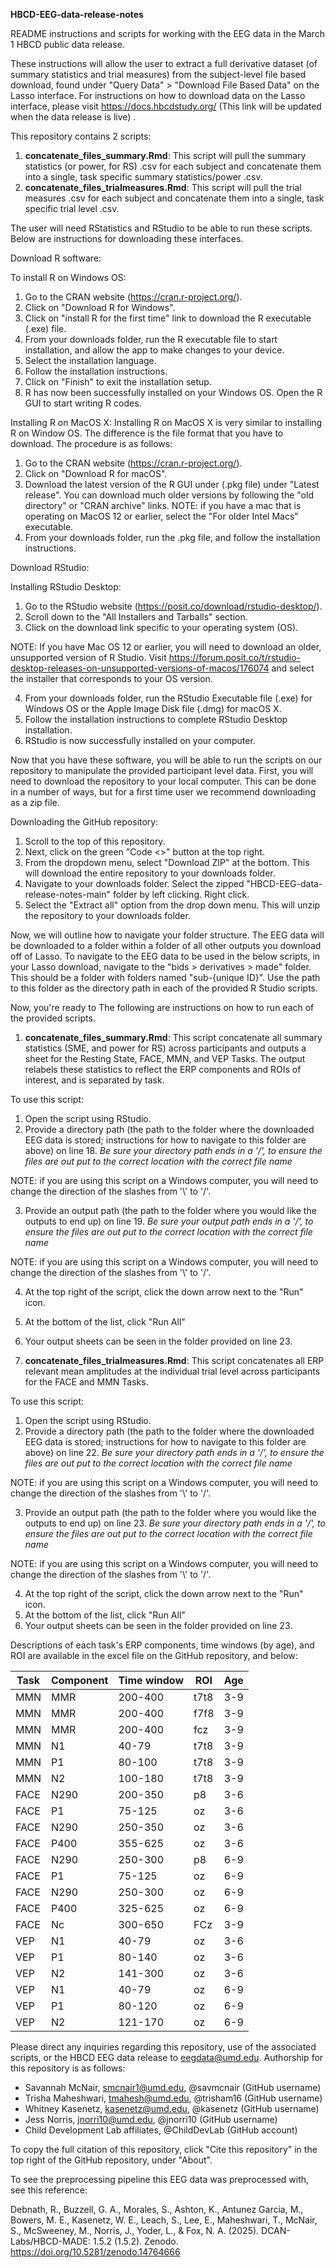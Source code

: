 **HBCD-EEG-data-release-notes**

README instructions and scripts for working with the EEG data in the March 1 HBCD public data release.

These instructions will allow the user to extract a full derivative dataset (of summary statistics and trial measures) from the subject-level file based download, found under "Query Data" > "Download File Based Data" on the Lasso interface. For instructions on how to download data on the Lasso interface, please visit https://docs.hbcdstudy.org/ (This link will be updated when the data release is live) .

This repository contains 2 scripts: 
1. **concatenate_files_summary.Rmd**: This script will pull the summary statistics (or power, for RS) .csv for each subject and concatenate them into a single, task specific summary statistics/power .csv. 
2. **concatenate_files_trialmeasures.Rmd**: This script will pull the trial measures .csv for each subject and concatenate them into a single, task specific trial level .csv.

The user will need RStatistics and RStudio to be able to run these scripts. Below are instructions for downloading these interfaces. 

Download R software: 

To install R on Windows OS:

1. Go to the CRAN website (https://cran.r-project.org/).
2. Click on "Download R for Windows".
3. Click on "install R for the first time" link to download the R executable (.exe) file.
4. From your downloads folder, run the R executable file to start installation, and allow the app to make changes to your device.
5. Select the installation language.
6. Follow the installation instructions.
7. Click on "Finish" to exit the installation setup.
8. R has now been successfully installed on your Windows OS. Open the R GUI to start writing R codes.

Installing R on MacOS X:
Installing R on MacOS X is very similar to installing R on Window OS. The difference is the file format that you have to download. The procedure is as follows:

1. Go to the CRAN website (https://cran.r-project.org/).
2. Click on "Download R for macOS". 
3. Download the latest version of the R GUI under (.pkg file) under "Latest release". You can download much older versions by following the "old directory" or "CRAN archive" links. NOTE: if you have a mac that is operating on MacOS 12 or earlier, select the "For older Intel Macs" executable.
4. From your downloads folder, run the .pkg file, and follow the installation instructions.


Download RStudio: 

Installing RStudio Desktop:

1. Go to the RStudio website (https://posit.co/download/rstudio-desktop/).
2. Scroll down to the "All Installers and Tarballs" section. 
3. Click on the download link specific to your operating system (OS). 

NOTE: If you have Mac OS 12 or earlier, you will need to download an older, unsupported version of R Studio. Visit https://forum.posit.co/t/rstudio-desktop-releases-on-unsupported-versions-of-macos/176074 and select the installer that corresponds to your OS version.

4. From your downloads folder, run the RStudio Executable file (.exe) for Windows OS or the Apple Image Disk file (.dmg) for macOS X.
5. Follow the installation instructions to complete RStudio Desktop installation.
6. RStudio is now successfully installed on your computer.


Now that you have these software, you will be able to run the scripts on our repository to manipulate the provided participant level data. First, you will need to download the repository to your local computer. This can be done in a number of ways, but for a first time user we recommend downloading as a zip file. 

Downloading the GitHub repository: 

1. Scroll to the top of this repository. 
2. Next, click on the green "Code <>" button at the top right. 
3. From the dropdown menu, select "Download ZIP" at the bottom. This will download the entire repository to your downloads folder. 
4. Navigate to your downloads folder. Select the zipped "HBCD-EEG-data-release-notes-main" folder by left clicking. Right click. 
5. Select the "Extract all" option from the drop down menu. This will unzip the repository to your downloads folder. 

Now, we will outline how to navigate your folder structure. The EEG data will be downloaded to a folder within a folder of all other outputs you download off of Lasso. To navigate to the EEG data to be used in the below scripts, in your Lasso download, navigate to the "bids > derivatives > made" folder. This should be a folder with folders named "sub-{unique ID}". Use the path to this folder as the directory path in each of the provided R Studio scripts.

Now, you're ready to The following are instructions on how to run each of the provided scripts. 

1. **concatenate_files_summary.Rmd**:
This script concatenate all summary statistics (SME, and power for RS) across participants and outputs a sheet for the Resting State, FACE, MMN, and VEP Tasks. The output relabels these statistics to reflect the ERP components and ROIs of interest, and is separated by task.

To use this script: 
1. Open the script using RStudio. 
2. Provide a directory path (the path to the folder where the downloaded EEG data is stored; instructions for how to navigate to this folder are above) on line 18. *Be sure your directory path ends in a '/', to ensure the files are out put to the correct location with the correct file name*

NOTE: if you are using this script on a Windows computer, you will need to change the direction of the slashes from '\\' to '/'.

3. Provide an output path (the path to the folder where you would like the outputs to end up) on line 19. *Be sure your output path ends in a '/', to ensure the files are out put to the correct location with the correct file name*

NOTE: if you are using this script on a Windows computer, you will need to change the direction of the slashes from '\\' to '/'.

4. At the top right of the script, click the down arrow next to the "Run" icon. 
5. At the bottom of the list, click "Run All" 
6. Your output sheets can be seen in the folder provided on line 23.

2. **concatenate_files_trialmeasures.Rmd**:
This script concatenates all ERP relevant mean amplitudes at the individual trial level across participants for the FACE and MMN Tasks.

To use this script: 
1. Open the script using RStudio. 
2. Provide a directory path (the path to the folder where the downloaded EEG data is stored; instructions for how to navigate to this folder are above) on line 22. *Be sure your directory path ends in a '/', to ensure the files are out put to the correct location with the correct file name*

NOTE: if you are using this script on a Windows computer, you will need to change the direction of the slashes from '\\' to '/'.

3. Provide an output path (the path to the folder where you would like the outputs to end up) on line 23. *Be sure your directory path ends in a '/', to ensure the files are out put to the correct location with the correct file name*

NOTE: if you are using this script on a Windows computer, you will need to change the direction of the slashes from '\\' to '/'.

4. At the top right of the script, click the down arrow next to the "Run" icon. 
5. At the bottom of the list, click "Run All" 
6. Your output sheets can be seen in the folder provided on line 23.

Descriptions of each task's ERP components, time windows (by age), and ROI are available in the excel file on the GitHub repository, and below: 

| Task | Component | Time window | ROI  | Age |
|------|-----------|-------------|------|-----|
| MMN  | MMR       | 200-400     | t7t8 | 3-9 |
| MMN  | MMR       | 200-400     | f7f8 | 3-9 |
| MMN  | MMR       | 200-400     | fcz  | 3-9 |
| MMN  | N1        | 40-79       | t7t8 | 3-9 |
| MMN  | P1        | 80-100      | t7t8 | 3-9 |
| MMN  | N2        | 100-180     | t7t8 | 3-9 |
| FACE | N290      | 200-350     | p8   | 3-6 |
| FACE | P1        | 75-125      | oz   | 3-6 |
| FACE | N290      | 250-350     | oz   | 3-6 |
| FACE | P400      | 355-625     | oz   | 3-6 |
| FACE | N290      | 250-300     | p8   | 6-9 |
| FACE | P1        | 75-125      | oz   | 6-9 |
| FACE | N290      | 250-300     | oz   | 6-9 |
| FACE | P400      | 325-625     | oz   | 6-9 |
| FACE | Nc        | 300-650     | FCz  | 3-9 |
| VEP  | N1        | 40-79       | oz   | 3-6 |
| VEP  | P1        | 80-140      | oz   | 3-6 |
| VEP  | N2        | 141-300     | oz   | 3-6 |
| VEP  | N1        | 40-79       | oz   | 6-9 |
| VEP  | P1        | 80-120      | oz   | 6-9 |
| VEP  | N2        | 121-170     | oz   | 6-9 |

Please direct any inquiries regarding this repository, use of the associated scripts, or the HBCD EEG data release to eegdata@umd.edu. 
Authorship for this repository is as follows: 
- Savannah McNair, smcnair1@umd.edu, @savmcnair (GitHub username)
- Trisha Maheshwari, tmahesh@umd.edu, @trisham16 (GitHub username)
- Whitney Kasenetz, kasenetz@umd.edu, @kasenetz (GitHub username) 
- Jess Norris, jnorri10@umd.edu, @jnorri10 (GitHub username) 
- Child Development Lab affiliates, @ChildDevLab (GitHub account)

To copy the full citation of this repository, click "Cite this repository" in the top right of the GitHub repository, under "About".

To see the preprocessing pipeline this EEG data was preprocessed with, see this reference: 

Debnath, R., Buzzell, G. A., Morales, S., Ashton, K., Antunez Garcia, M., Bowers, M. E., Kasenetz, W. E., Leach, S., Lee, E., Maheshwari, T., McNair, S., McSweeney, M., Norris, J., Yoder, L., & Fox, N. A. (2025). DCAN-Labs/HBCD-MADE: 1.5.2 (1.5.2). Zenodo. https://doi.org/10.5281/zenodo.14764666
